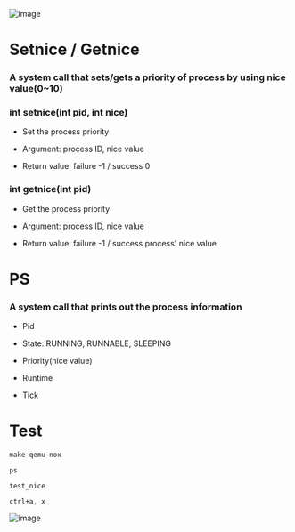 ![image](https://user-images.githubusercontent.com/62228195/116965935-03bd6280-acea-11eb-9f5a-efedff206df3.png)

# Setnice / Getnice

### A system call that sets/gets a priority of process by using nice value(0~10)



### int setnice(int pid, int nice)

- Set the process priority

- Argument: process ID, nice value

- Return value: failure -1 / success 0



### int getnice(int pid)

- Get the process priority

- Argument: process ID, nice value

- Return value: failure -1 / success process' nice value





# PS

### A system call that prints out the process information

- Pid

- State: RUNNING, RUNNABLE, SLEEPING
- Priority(nice value)
- Runtime
- Tick



# Test

``` make qemu-nox ```

``` ps ```

``` test_nice ```

``` ctrl+a, x ```


![image](https://user-images.githubusercontent.com/62228195/116965697-59453f80-ace9-11eb-9471-40f72f9eaa96.png)

